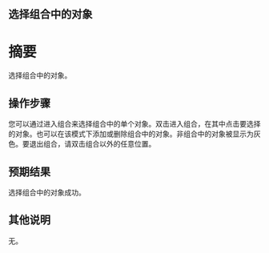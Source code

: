 ## 选择组合中的对象

# 摘要

选择组合中的对象。

## 操作步骤

您可以通过进入组合来选择组合中的单个对象。双击进入组合，在其中点击要选择的对象。也可以在该模式下添加或删除组合中的对象。非组合中的对象被显示为灰色。要退出组合，请双击组合以外的任意位置。

## 预期结果

选择组合中的对象成功。

## 其他说明

无。
